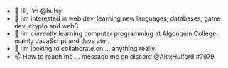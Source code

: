 - 👋 Hi, I’m @hulsy
- 👀 I’m interested in web dev, learning new languages, databases, game dev, crypto and web3
- 🌱 I’m currently learning computer programming at Algonquin College, mainly JavaScript and Java atm.
- 💞️ I’m looking to collaborate on ... anything really
- 📫 How to reach me ... message me on discord @AlexHulford #7979

<!---
hulsy/hulsy is a ✨ special ✨ repository because its `README.md` (this file) appears on your GitHub profile.
You can click the Preview link to take a look at your changes.
--->
